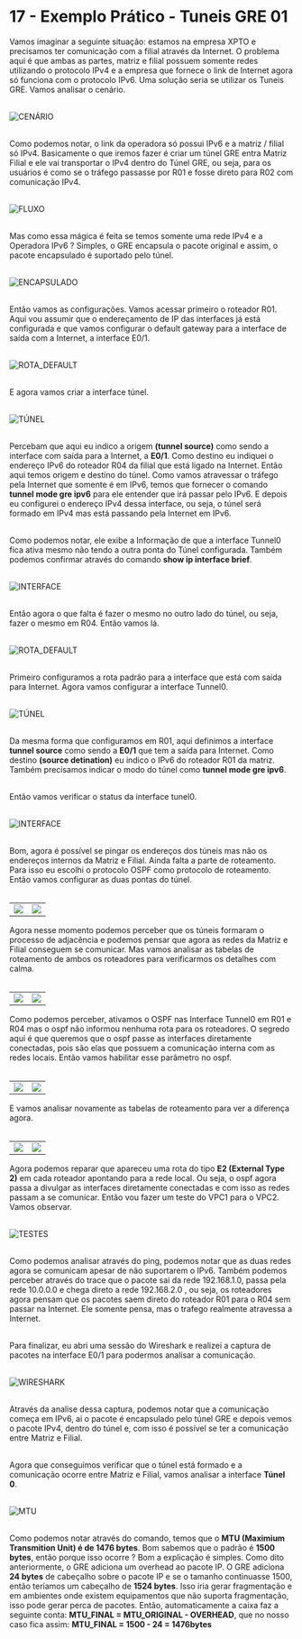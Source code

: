 # 17 - Exemplo Prático - Tuneis GRE 01

Vamos imaginar a seguinte situação: estamos na empresa XPTO e precisamos ter comunicação com a filial através da Internet. O problema aqui é que ambas as partes, matriz e filial possuem somente redes utilizando o protocolo IPv4 e a empresa que fornece o link de Internet agora só funciona com o protocolo IPv6. Uma solução seria se utilizar os Tuneis GRE. Vamos analisar o cenário.<br></br>

![CENÁRIO](Imagens/cenario.png) <br></br>

Como podemos notar, o link da operadora só possui IPv6 e a matriz / filial só IPv4. Basicamente o que iremos fazer é criar um túnel GRE entra Matriz Filial e ele vai transportar o IPv4 dentro do Túnel GRE, ou seja, para os usuários é como se o tráfego passasse por R01 e fosse direto para R02 com comunicação IPv4. <br></br>

![FLUXO](Imagens/fluxo.png) <br></br>

Mas como essa mágica é feita se temos somente uma rede IPv4 e a Operadora IPv6 ?  Simples, o GRE encapsula o pacote original e assim, o pacote encapsulado é suportado pelo túnel. <br><br> 

![ENCAPSULADO](Imagens/encapsulado.png) <br></br>

Então vamos as configurações. Vamos acessar primeiro o roteador R01. Aqui vou assumir que o endereçamento de IP das interfaces já está configurada e que vamos configurar o default gateway para a interface de saída com a Internet, a interface E0/1. <br></br>

![ROTA_DEFAULT](Imagens/R01/01.png) <br></br>

E agora vamos criar a interface túnel. <br></br>

![TÚNEL](Imagens/R01/02.png) <br></br>

Percebam que aqui eu indico a origem **(tunnel source)** como sendo a interface com saída para a Internet, a **E0/1**. Como destino eu indiquei o endereço IPv6 do roteador R04 da filial que está ligado na Internet. Então aqui temos origem e destino do túnel. Como vamos atravessar o tráfego pela Internet que somente é em IPv6, temos que fornecer o comando **tunnel mode gre ipv6** para ele entender que irá passar pelo IPv6. E depois eu configurei o endereço IPv4 dessa interface, ou seja, o túnel será formado em IPv4 mas está passando pela Internet em IPv6. <br></br>

Como podemos notar, ele exibe a Informação de que a interface Tunnel0 fica ativa mesmo não tendo a outra ponta do Túnel configurada. Também podemos confirmar através do comando **show ip interface brief**. <br></br>

![INTERFACE](Imagens/R01/03.png) <br></br>

Então agora o que falta é fazer o mesmo no outro lado do túnel, ou seja, fazer o mesmo em R04. Então vamos lá. <br></br>

![ROTA_DEFAULT](Imagens/R04/01.png) <br></br> 

Primeiro configuramos a rota padrão para a interface que está com saída para Internet. Agora vamos configurar a interface Tunnel0. <br></br>

![TÚNEL](Imagens/R04/02.png) <br></br>

Da mesma forma que configuramos em R01, aqui definimos a interface **tunnel source** como sendo a **E0/1** que tem a saída para Internet. Como destino **(source detination)** eu indico o IPv6 do roteador R01 da matriz. Também precisamos indicar o modo do túnel como **tunnel mode gre ipv6**. <br></br>

Então vamos verificar o status da interface tunel0. <br></br>

![INTERFACE](Imagens/R04/03.png) <br></br>

Bom, agora é possível se pingar os endereços dos túneis mas não os endereços internos da Matriz e Filial. Ainda falta a parte de roteamento. Para isso eu escolhi o protocolo OSPF como protocolo de roteamento. Então vamos configurar as duas pontas do túnel. <br></br>

<Table>
      <TR>
          <Td width="50%"><img src="Imagens\R01\04.png"> </img> </Td>
          <Td width="50%"><img src="Imagens\R04\04.png"> </img> </Td>
      </TR>
</Table>

Agora nesse momento podemos perceber que os túneis formaram o processo de adjacência e podemos pensar que agora as redes da Matriz e Filial conseguem se comunicar. Mas vamos analisar as tabelas de roteamento de ambos os roteadores para verificarmos os detalhes com calma. <br></br>

<Table>
      <TR>
          <Td width="50%"><img src="Imagens\R01\05.png"> </img> </Td>
          <Td width="50%"><img src="Imagens\R04\05.png"> </img> </Td>
      </TR>
</Table>

Como podemos perceber, ativamos o OSPF nas Interface Tunnel0 em R01 e R04 mas o ospf não informou nenhuma rota para os roteadores. O segredo aqui é que queremos que o ospf passe as interfaces diretamente conectadas, pois são elas que possuem a comunicação interna com as redes locais. Então vamos habilitar esse parâmetro no ospf. <br></br>

<Table>
      <TR>
          <Td width="50%"><img src="Imagens\R01\06.png"> </img> </Td>
          <Td width="50%"><img src="Imagens\R04\06.png"> </img> </Td>
      </TR>
</Table>

E vamos analisar novamente as tabelas de roteamento para ver a diferença agora. <br></br>

<Table>
      <TR>
          <Td width="50%"><img src="Imagens\R01\07.png"> </img> </Td>
          <Td width="50%"><img src="Imagens\R04\07.png"> </img> </Td>
      </TR>
</Table>

Agora podemos reparar que apareceu uma rota do tipo **E2 (External Type 2)** em cada roteador apontando para a rede local. Ou seja, o ospf agora passa a divulgar as interfaces diretamente conectadas e com isso as redes passam a se comunicar. Então vou fazer um teste do VPC1 para o VPC2. Vamos observar. <br></br>

![TESTES](Imagens/testes.png) <br></br>

Como podemos analisar através do ping, podemos notar que as duas redes agora se comunicam apesar de não suportarem o IPv6. Também podemos perceber através do trace que o pacote sai da rede 192.168.1.0, passa pela rede 10.0.0.0 e chega direto a rede 192.168.2.0 ,  ou seja, os roteadores agora pensam que os pacotes saem direto do roteador R01 para o R04 sem passar na Internet. Ele somente pensa, mas o trafego realmente atravessa a Internet. <br></br>

Para finalizar, eu abri uma sessão do Wireshark e realizei a captura de pacotes na interface E0/1 para podermos analisar a comunicação. <br></br>

![WIRESHARK](Imagens/wireshark.png) <br></br>

Através da analise dessa captura, podemos notar que a comunicação começa em IPv6, ai o pacote é encapsulado pelo túnel GRE e depois vemos o pacote IPv4, dentro do túnel e, com isso é possível se ter a comunicação entre Matriz e Filial. <br></br>

Agora que conseguimos verificar que o túnel está formado e a comunicação ocorre entre Matriz e Filial, vamos analisar a interface **Túnel 0**. <br></br>

![MTU](Imagens/mtu.png) <br></br>

Como podemos notar através do comando, temos que o **MTU (Maximium Transmition Unit) é de 1476 bytes**. Bom sabemos que o padrão é **1500 bytes**, então porque isso ocorre ? Bom a explicação é simples. Como dito anteriormente, o GRE adiciona um overhead ao pacote IP. O GRE adiciona **24 bytes** de cabeçalho sobre o pacote IP e se o tamanho continuasse 1500, então teríamos um cabeçalho de **1524 bytes**. Isso iria gerar fragmentação e em ambientes onde existem equipamentos que não suporta fragmentação, isso pode gerar perca de pacotes. Então, automaticamente a caixa faz a seguinte conta: **MTU_FINAL = MTU_ORIGINAL - OVERHEAD**, que no nosso caso fica assim: **MTU_FINAL = 1500 - 24 = 1476bytes**